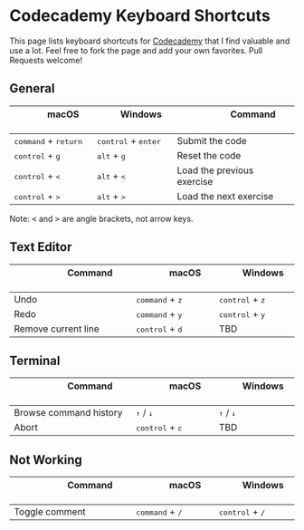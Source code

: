 # Codecademy Keyboard Shortcuts

This page lists keyboard shortcuts for [Codecademy](https://www.codecademy.com) that I find valuable and use a lot. Feel free to fork the page and add your own favorites. Pull Requests welcome!

## General

| &nbsp;&nbsp;&nbsp;&nbsp;&nbsp;&nbsp;&nbsp;&nbsp;&nbsp; macOS &nbsp;&nbsp;&nbsp;&nbsp;&nbsp;&nbsp;&nbsp;&nbsp;&nbsp; | &nbsp;&nbsp;&nbsp;&nbsp;&nbsp;&nbsp; Windows &nbsp;&nbsp;&nbsp;&nbsp;&nbsp;&nbsp; |  &nbsp;&nbsp;&nbsp;&nbsp;&nbsp;&nbsp;&nbsp;&nbsp;&nbsp;&nbsp;&nbsp;&nbsp;&nbsp;&nbsp;&nbsp; Command &nbsp;&nbsp;&nbsp;&nbsp;&nbsp;&nbsp;&nbsp;&nbsp;&nbsp;&nbsp;&nbsp;&nbsp;&nbsp;&nbsp;&nbsp; |
| ------- | -------- | ------- |
| <kbd>command</kbd> + <kbd>return</kbd> | <kbd>control</kbd> + <kbd>enter</kbd> | Submit the code |
| <kbd>control</kbd> + <kbd>g</kbd> | <kbd>alt</kbd> + <kbd>g</kbd> | Reset the code |
| <kbd>control</kbd> + <kbd><</kbd> | <kbd>alt</kbd> + <kbd><</kbd> | Load the previous exercise |
| <kbd>control</kbd> + <kbd>></kbd> | <kbd>alt</kbd> + <kbd>></kbd> | Load the next exercise | 

Note: <kbd><</kbd> and <kbd>></kbd> are angle brackets, not arrow keys.

## Text Editor

| &nbsp;&nbsp;&nbsp;&nbsp;&nbsp;&nbsp;&nbsp;&nbsp;&nbsp;&nbsp;&nbsp;&nbsp;&nbsp;&nbsp;&nbsp; Command &nbsp;&nbsp;&nbsp;&nbsp;&nbsp;&nbsp;&nbsp;&nbsp;&nbsp;&nbsp;&nbsp;&nbsp;&nbsp;&nbsp;&nbsp; | &nbsp;&nbsp;&nbsp;&nbsp;&nbsp;&nbsp;&nbsp;&nbsp;&nbsp; macOS &nbsp;&nbsp;&nbsp;&nbsp;&nbsp;&nbsp;&nbsp;&nbsp;&nbsp; | &nbsp;&nbsp;&nbsp;&nbsp;&nbsp;&nbsp; Windows &nbsp;&nbsp;&nbsp;&nbsp;&nbsp;&nbsp; | 
| ------- | -------- | ------- |
| Undo | <kbd>command</kbd> + <kbd>z</kbd> | <kbd>control</kbd> + <kbd>z</kbd> |
| Redo | <kbd>command</kbd> + <kbd>y</kbd> | <kbd>control</kbd> + <kbd>y</kbd> |
| Remove current line | <kbd>control</kbd> + <kbd>d</kbd> | TBD |

## Terminal

| &nbsp;&nbsp;&nbsp;&nbsp;&nbsp;&nbsp;&nbsp;&nbsp;&nbsp;&nbsp;&nbsp;&nbsp;&nbsp;&nbsp;&nbsp; Command &nbsp;&nbsp;&nbsp;&nbsp;&nbsp;&nbsp;&nbsp;&nbsp;&nbsp;&nbsp;&nbsp;&nbsp;&nbsp;&nbsp;&nbsp; | &nbsp;&nbsp;&nbsp;&nbsp;&nbsp;&nbsp;&nbsp;&nbsp;&nbsp; macOS &nbsp;&nbsp;&nbsp;&nbsp;&nbsp;&nbsp;&nbsp;&nbsp;&nbsp; | &nbsp;&nbsp;&nbsp;&nbsp;&nbsp;&nbsp; Windows &nbsp;&nbsp;&nbsp;&nbsp;&nbsp;&nbsp; | 
| ------- | -------- | ------- |
| Browse command history | <kbd>↑</kbd> / <kbd>↓</kbd> | <kbd>↑</kbd> / <kbd>↓</kbd> |
| Abort | <kbd>control</kbd> + <kbd>c</kbd> | TBD |

## Not Working
| &nbsp;&nbsp;&nbsp;&nbsp;&nbsp;&nbsp;&nbsp;&nbsp;&nbsp;&nbsp;&nbsp;&nbsp;&nbsp;&nbsp;&nbsp; Command &nbsp;&nbsp;&nbsp;&nbsp;&nbsp;&nbsp;&nbsp;&nbsp;&nbsp;&nbsp;&nbsp;&nbsp;&nbsp;&nbsp;&nbsp; | &nbsp;&nbsp;&nbsp;&nbsp;&nbsp;&nbsp;&nbsp;&nbsp;&nbsp; macOS &nbsp;&nbsp;&nbsp;&nbsp;&nbsp;&nbsp;&nbsp;&nbsp;&nbsp; | &nbsp;&nbsp;&nbsp;&nbsp;&nbsp;&nbsp; Windows &nbsp;&nbsp;&nbsp;&nbsp;&nbsp;&nbsp; | 
| ------- | -------- | ------- |
| Toggle comment | <kbd>command</kbd> + <kbd>/</kbd> | <kbd>control</kbd> + <kbd>/</kbd> |
